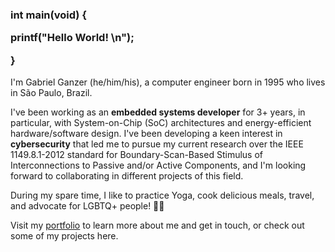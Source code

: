 <h3 align="left">
int main(void) {

  printf("Hello World! \n");

}
</h3>

I'm Gabriel Ganzer (he/him/his), a computer engineer born in 1995 who lives in São Paulo, Brazil.

I've been working as an **embedded systems developer** for 3+ years, in particular, with System-on-Chip (SoC) architectures and energy-efficient hardware/software design. I've been developing a keen interest in **cybersecurity** that led me to pursue my current research over the IEEE 1149.8.1-2012 standard for Boundary-Scan-Based Stimulus of Interconnections to Passive and/or Active Components, and I'm looking forward to collaborating in different projects of this field.

During my spare time, I like to practice Yoga, cook delicious meals, travel, and advocate for LGBTQ+ people! 🏳️‍🌈

Visit my [portfolio](https://gabrielganzer.github.io/) to learn more about me and get in touch, or check out some of my projects here.
